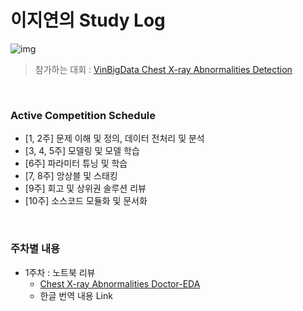 
# 이지연의 Study Log

![img](https://storage.googleapis.com/kaggle-competitions/kaggle/24800/logos/header.png?t=2049-12-17-19-26-15)

> 참가하는 대회 : [VinBigData Chest X-ray Abnormalities Detection](https://www.kaggle.com/c/vinbigdata-chest-xray-abnormalities-detection)

<br/>

### Active Competition Schedule

- [1, 2주] 문제 이해 및 정의, 데이터 전처리 및 분석
- [3, 4, 5주] 모델링 및 모델 학습
- \[6주\] 파라미터 튜닝 및 학습
- [7, 8주] 앙상블 및 스태킹
- \[9주\] 회고 및 상위권 솔루션 리뷰
- \[10주\] 소스코드 모듈화 및 문서화 


<br/>

### 주차별 내용

- 1주차 : 노트북 리뷰
    - [Chest X-ray Abnormalities Doctor-EDA](https://www.kaggle.com/anantgupt/chest-x-ray-abnormalities-doctor-eda)
    - 한글 번역 내용 Link